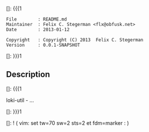 []: {{{1

    File        : README.md
    Maintainer  : Felix C. Stegerman <flx@obfusk.net>
    Date        : 2013-01-12

    Copyright   : Copyright (C) 2013  Felix C. Stegerman
    Version     : 0.0.1-SNAPSHOT

[]: }}}1

## Description
[]: {{{1

  loki-util - ...

[]: }}}1

[]: ! ( vim: set tw=70 sw=2 sts=2 et fdm=marker : )
